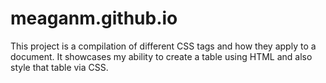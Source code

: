 # meaganm.github.io
This project is a compilation of different CSS tags and how they apply to a document.
It showcases my ability to create a table using HTML and also style that table via CSS.
